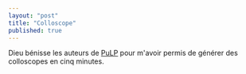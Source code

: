 ```yaml
---
layout: "post"
title: "Colloscope"
published: true
---
```


Dieu bénisse les auteurs de [PuLP][1aee4056] pour m'avoir permis de générer des colloscopes en cinq minutes.

  [1aee4056]: https://pythonhosted.org/PuLP/# "PuLP"

